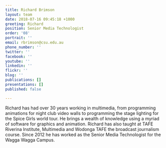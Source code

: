 ```yaml
---
title: Richard Brimson
layout: team
date: 2018-07-16 09:45:18 +1000
greeting: Richard
position: Senior Media Technologist
order: '08'
portrait: ''
email: rbrimson@csu.edu.au
phone_number: ''
twitter: ''
facebook: ''
youtube: ''
linkedin: ''
flickr: ''
blog: ''
publications: []
presentations: []
published: false

---
```

Richard has had over 30 years working in multimedia, from programming animations for night club video walls to programming the stage lighting for the Spice Girls world tour. He brings a wealth of knowledge using a myriad of software for graphics and animation. Richard has also taught at TAFE Riverina Institute, Multimedia and Wodonga TAFE the broadcast journalism course. Since 2012 he has worked as the Senior Media Technologist for the Wagga Wagga Campus.